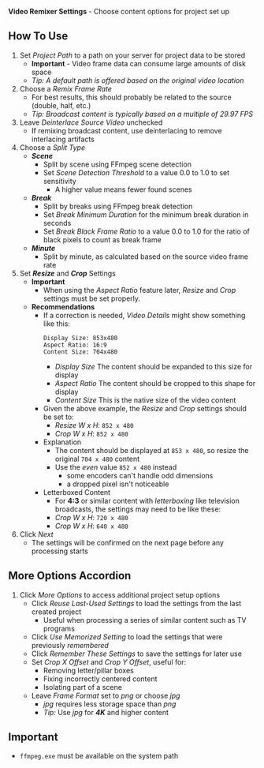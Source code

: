 **Video Remixer Settings** - Choose content options for project set up

## How To Use
1. Set _Project Path_ to a path on your server for project data to be stored
    - **Important** - Video frame data can consume large amounts of disk space
    - _Tip: A default path is offered based on the original video location_
1. Choose a _Remix Frame Rate_
    - For best results, this should probably be related to the source (double, half, etc.)
    - _Tip: Broadcast content is typically based on a multiple of 29.97 FPS_
1. Leave _Deinterlace Source Video_ unchecked
    - If remixing broadcast content, use deinterlacing to remove interlacing artifacts
1. Choose a _Split Type_
    - **_Scene_**
        - Split by scene using FFmpeg scene detection
        - Set _Scene Detection Threshold_ to a value 0.0 to 1.0 to set sensitivity
            - A higher value means fewer found scenes
    - **_Break_**
        - Split by breaks using FFmpeg break detection
        - Set _Break Minimum Duration_ for the minimum break duration in seconds
        - Set _Break Black Frame Ratio_ to a value 0.0 to 1.0 for the ratio of black pixels to count as break frame
    - **_Minute_**
        - Split by minute, as calculated based on the source video frame rate
1. Set **_Resize_** and **_Crop_** Settings
    - **Important**
        - When using the _Aspect Ratio_ feature later, _Resize_ and _Crop_ settings must be set properly.
    - **Recommendations**
        - If a correction is needed, _Video Details_ might show something like this:
            ```
            Display Size: 853x480
            Aspect Ratio: 16:9
            Content Size: 704x480
            ```
            - _Display Size_ The content should be expanded to this size for display
            - _Aspect Ratio_ The content should be cropped to this shape for display
            - _Content Size_ This is the native size of the video content
        - Given the above example, the _Resize_ and _Crop_ settings should be set to:
            - _Resize W x H_: `852 x 480`
            - _Crop W x H_: `852 x 480`
        - Explanation
            - The content should be displayed at `853 x 480`, so resize the original `704 x 480` content
            - Use the _even_ value `852 x 480` instead
                - some encoders can't handle odd dimensions
                - a dropped pixel isn't noticeable
        - Letterboxed Content
            - For **4:3** or similar content with _letterboxing_ like television broadcasts, the settings may need to be like these:
            - _Crop W x H_: `720 x 480`
            - _Crop W x H_: `640 x 480`
1. Click _Next_
    - The settings will be confirmed on the next page before any processing starts

## More Options Accordion
1. Click _More Options_ to access additional project setup options
    - Click _Reuse Last-Used Settings_ to load the settings from the last created project
        - Useful when processing a series of similar content such as TV programs
    - Click _Use Memorized Setting_ to load the settings that were previously _remembered_
    - Click _Remember These Settings_ to save the settings for later use
    - Set _Crop X Offset_ and _Crop Y Offset_, useful for:
        - Removing letter/pillar boxes
        - Fixing incorrectly centered content
        - Isolating part of a scene
    - Leave _Frame Format_ set to _png_ or choose _jpg_
        - _jpg_ requires less storage space than _png_
        - _Tip:_ Use _jpg_ for **_4K_** and higher content

## Important
- `ffmpeg.exe` must be available on the system path
